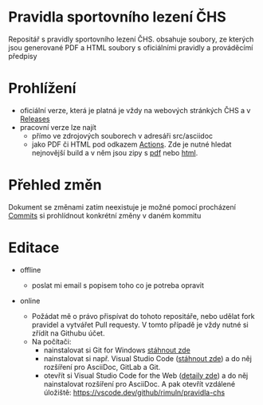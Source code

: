 # Pravidla sportovního lezení ČHS
Repositář s pravidly sportovního lezení ČHS. obsahuje soubory, ze kterých jsou generované PDF a HTML soubory s oficiálními pravidly a prováděcímí předpisy

# Prohlížení
- oficiální verze, která je platná je vždy na webových stránkých ČHS a v [Releases](https://github.com/rimuln/pravidla-chs/releases)
- pracovní verze lze najít
  - přímo ve zdrojových souborech v adresáři src/asciidoc
  - jako PDF či HTML pod odkazem [Actions](https://github.com/rimuln/pravidla-chs/actions). Zde je nutné hledat nejnovější build a v něm jsou zipy s [pdf](https://github.com/rimuln/pravidla-chs/actions?query=workflow%3A%22Docker+Image+CI+-+Generate+PDF+using+asciidoctor-pdf%22) nebo [html](https://github.com/rimuln/pravidla-chs/actions?query=workflow%3A%22Java+CI+with+Maven+-+Generate+HTML+with+AsciidoctorJ%22).

# Přehled změn
 Dokument se změnami zatím neexistuje je možné pomocí procházení [Commits](https://github.com/rimuln/pravidla-chs/commits/main) si prohlídnout konkrétní změny v daném kommitu

# Editace
- offline
  - poslat mi email s popisem toho co je potreba opravit

- online
  - Požádat mě o právo přispívat do tohoto repositáře, nebo udělat fork pravidel a vytvářet Pull requesty. V tomto případě je vždy nutné si zřídít na Githubu účet.
  - Na počítači:
    - nainstalovat si Git for Windows [stáhnout zde](https://git-scm.com/download/win)
    - nainstalovat si např. Visual Studio Code ([stáhnout zde](https://code.visualstudio.com/download)) a do něj rozšíření pro AsciiDoc, GitLab a Git. 
    - otevřít si Visual Studio Code for the Web ([detaily zde](https://code.visualstudio.com/docs/editor/vscode-web)) a do něj nainstalovat rozšíření pro AsciiDoc. A pak otevřít vzdálené úložiště: https://vscode.dev/github/rimuln/pravidla-chs
